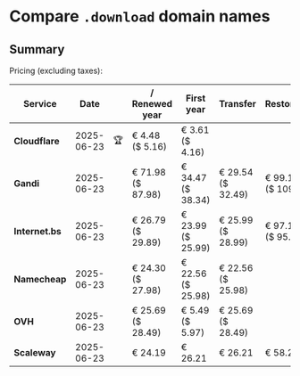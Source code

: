 # Compare `.download` domain names

## Summary

Pricing (excluding taxes):

| Service | Date |  | / Renewed year | First year | Transfer | Restoration |
|--|--|--|--|--|--|--|
| **Cloudflare** | 2025-06-23 | 🏆 | € 4.48<br>($ 5.16) | € 3.61<br>($ 4.16) |  |  |
| **Gandi** | 2025-06-23 |  | € 71.98<br>($ 87.98) | € 34.47<br>($ 38.34) | € 29.54<br>($ 32.49) | € 99.14<br>($ 109.72) |
| **Internet.bs** | 2025-06-23 |  | € 26.79<br>($ 29.89) | € 23.99<br>($ 25.99) | € 25.99<br>($ 28.99) | € 97.15<br>($ 95.89) |
| **Namecheap** | 2025-06-23 |  | € 24.30<br>($ 27.98) | € 22.56<br>($ 25.98) | € 22.56<br>($ 25.98) |  |
| **OVH** | 2025-06-23 |  | € 25.69<br>($ 28.49) | € 5.49<br>($ 5.97) | € 25.69<br>($ 28.49) |  |
| **Scaleway** | 2025-06-23 |  | € 24.19 | € 26.21 | € 26.21 | € 58.26 |

